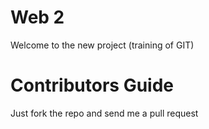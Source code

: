 Web 2
===============

Welcome to the new project (training of GIT)

Contributors Guide
===================
Just fork the repo and send me a pull request
